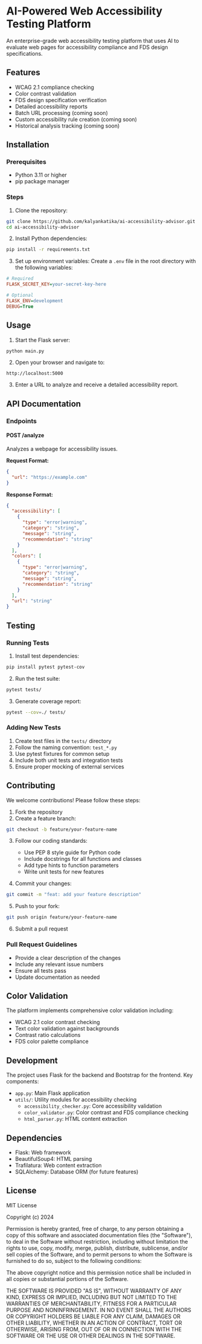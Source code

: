 # AI-Powered Web Accessibility Testing Platform

An enterprise-grade web accessibility testing platform that uses AI to evaluate web pages for accessibility compliance and FDS design specifications.

## Features

- WCAG 2.1 compliance checking
- Color contrast validation
- FDS design specification verification
- Detailed accessibility reports
- Batch URL processing (coming soon)
- Custom accessibility rule creation (coming soon)
- Historical analysis tracking (coming soon)

## Installation

### Prerequisites
- Python 3.11 or higher
- pip package manager

### Steps

1. Clone the repository:
```bash
git clone https://github.com/kalyankatika/ai-accessibility-advisor.git
cd ai-accessibility-advisor
```

2. Install Python dependencies:
```bash
pip install -r requirements.txt
```

3. Set up environment variables:
Create a `.env` file in the root directory with the following variables:
```ini
# Required
FLASK_SECRET_KEY=your-secret-key-here

# Optional
FLASK_ENV=development
DEBUG=True
```

## Usage

1. Start the Flask server:
```bash
python main.py
```

2. Open your browser and navigate to:
```
http://localhost:5000
```

3. Enter a URL to analyze and receive a detailed accessibility report.

## API Documentation

### Endpoints

#### POST /analyze
Analyzes a webpage for accessibility issues.

**Request Format:**
```json
{
  "url": "https://example.com"
}
```

**Response Format:**
```json
{
  "accessibility": [
    {
      "type": "error|warning",
      "category": "string",
      "message": "string",
      "recommendation": "string"
    }
  ],
  "colors": [
    {
      "type": "error|warning",
      "category": "string",
      "message": "string",
      "recommendation": "string"
    }
  ],
  "url": "string"
}
```

## Testing

### Running Tests
1. Install test dependencies:
```bash
pip install pytest pytest-cov
```

2. Run the test suite:
```bash
pytest tests/
```

3. Generate coverage report:
```bash
pytest --cov=./ tests/
```

### Adding New Tests
1. Create test files in the `tests/` directory
2. Follow the naming convention: `test_*.py`
3. Use pytest fixtures for common setup
4. Include both unit tests and integration tests
5. Ensure proper mocking of external services

## Contributing

We welcome contributions! Please follow these steps:

1. Fork the repository
2. Create a feature branch:
```bash
git checkout -b feature/your-feature-name
```

3. Follow our coding standards:
   - Use PEP 8 style guide for Python code
   - Include docstrings for all functions and classes
   - Add type hints to function parameters
   - Write unit tests for new features

4. Commit your changes:
```bash
git commit -m "feat: add your feature description"
```

5. Push to your fork:
```bash
git push origin feature/your-feature-name
```

6. Submit a pull request

### Pull Request Guidelines
- Provide a clear description of the changes
- Include any relevant issue numbers
- Ensure all tests pass
- Update documentation as needed

## Color Validation

The platform implements comprehensive color validation including:
- WCAG 2.1 color contrast checking
- Text color validation against backgrounds
- Contrast ratio calculations
- FDS color palette compliance

## Development

The project uses Flask for the backend and Bootstrap for the frontend. Key components:

- `app.py`: Main Flask application
- `utils/`: Utility modules for accessibility checking
  - `accessibility_checker.py`: Core accessibility validation
  - `color_validator.py`: Color contrast and FDS compliance checking
  - `html_parser.py`: HTML content extraction

## Dependencies

- Flask: Web framework
- BeautifulSoup4: HTML parsing
- Trafilatura: Web content extraction
- SQLAlchemy: Database ORM (for future features)

## License

MIT License

Copyright (c) 2024

Permission is hereby granted, free of charge, to any person obtaining a copy
of this software and associated documentation files (the "Software"), to deal
in the Software without restriction, including without limitation the rights
to use, copy, modify, merge, publish, distribute, sublicense, and/or sell
copies of the Software, and to permit persons to whom the Software is
furnished to do so, subject to the following conditions:

The above copyright notice and this permission notice shall be included in all
copies or substantial portions of the Software.

THE SOFTWARE IS PROVIDED "AS IS", WITHOUT WARRANTY OF ANY KIND, EXPRESS OR
IMPLIED, INCLUDING BUT NOT LIMITED TO THE WARRANTIES OF MERCHANTABILITY,
FITNESS FOR A PARTICULAR PURPOSE AND NONINFRINGEMENT. IN NO EVENT SHALL THE
AUTHORS OR COPYRIGHT HOLDERS BE LIABLE FOR ANY CLAIM, DAMAGES OR OTHER
LIABILITY, WHETHER IN AN ACTION OF CONTRACT, TORT OR OTHERWISE, ARISING FROM,
OUT OF OR IN CONNECTION WITH THE SOFTWARE OR THE USE OR OTHER DEALINGS IN THE
SOFTWARE.
